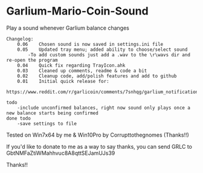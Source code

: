 # Garlium-Mario-Coin-Sound

Play a sound whenever Garlium balance changes
```
Changelog:
	0.06	Chosen sound is now saved in settings.ini file
	0.05	Updated tray menu; added ability to choose/select sound
		-To add custom sounds just add a .wav to the \r\wavs dir and re-open the program
	0.04	Quick fix regarding TrayIcon.ahk
	0.03	Cleaned up comments, readme & code a bit
	0.02	Cleanup code, add/polish features and add to github
	0.01	Initial quick release for:
		https://www.reddit.com/r/garlicoin/comments/7snhqg/garlium_notification_mario_coin_sound/
		
todo
	-include unconfirmed balances, right now sound only plays once a new balance starts being confirmed
done todo
	-save settings to file
```

Tested on Win7x64 by me & Win10Pro by Corrupttothegnomes (Thanks!!)

If you'd like to donate to me as a way to say thanks, you can send GRLC to GbtNMFaZtiWMahhvuc8A8qttSEJamUJs39

Thanks!!